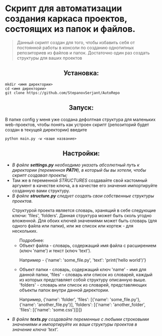 <h1><b>Скрипт для автоматизации создания каркаса проектов, состоящих из папок и файлов.</b></h1>

> Данный скрипт создан для того, чтобы избавить себя от постоянной работы в консоли по созданию однотипных репозиториев из файлов и папок.
> Достаточно один раз создать структуры для ваших проектов

<h2 style="text-align: center;">Установка:</h2>

    mkdir <имя директории>
    cd <имя директории>
    git clone https://github.com/StepanovSerjant/AutoRepo

<h2 style="text-align: center;">Запуск:</h2>
<p>В папке config у меня уже создана дефолтная структура для маленьких web-проектов, чтобы понять как устроен скрипт (репозиторий будет создан в текущей директории) введите</p>

    python main.py -w <ваше название>

<h2 style="text-align: center;">Настройки:</h2>
<ul>
    <li><i>В файле <b>settings.py</b> необходимо указать абсолютный путь к директории (переменная <b>PATH</b>), в который бы вы хотели, чтобы скрипт создавал проекты;</i></li>
    <li>Там же в переменной <i>STRUCTURES</i> создавайте свой кастомный аргумент в качестве ключа, а в качестве его значения импортируйте созданную вами структуру.</li>
    <li><i>В файле <b>structure.py</b> следует создать свои собственные структуры проектов.</i></li>
    <p>Структурой проекта является словарь, хранящий в себе следующие ключи: 'files', 'folders'. Данная структура может быть сколь угодно вложенной. Для обоих ключей значениями может быть словарь (для одного файла или папки), или же список или кортеж - для нескольких.</p>
    <ul>Подробнее:
        <li>Объект файла - словарь, содержащий имя файла с раcширением (ключ 'name') и текст (ключ 'text'). <p>Например - {'name': 'some_file.py', 'text': 'print('hello world')'}</p></li>
        <li>Объект папки - словарь, содержащий ключ 'name' - имя для данной папки, 'files' - словарь или список из словарей, каждый из которых представляет собой структуру описанную выше. 'folders' - словарь или список из словарей, представляющих объекты папок внутри данной директории. <p>
        Например, {'name': 'folder', 'files': [{'name': 'some_file.py'}, {'name': 'another_file.py'}], 'folders': [{'name': 'another_folder', 'files': [{'name': 'some.css'}]}]}</p></li>
    </ul>
    <li><i>В файле <b>texts.py</b> создавайте переменные с любыми строковыми значениями и импортируйте их ваши структуры проектов в значение ключа 'text'.</li>
</ul>
